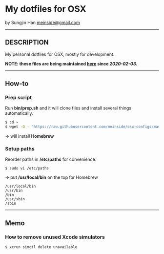 # My dotfiles for OSX #

by Sungjin Han <meinside@gmail.com>

----

## DESCRIPTION

My personal dotfiles for OSX, mostly for development.

**NOTE: these files are being maintained [here](https://github.com/meinside/dotfiles) since _2020-02-03_.**

----

## How-to

### Prep script

Run **bin/prep.sh** and it will clone files and install several things automatically.

```bash
$ cd ~
$ wget -O - "https://raw.githubusercontent.com/meinside/osx-configs/master/bin/prep.sh" | bash
```

=> will install **Homebrew**

### Setup paths

Reorder paths in **/etc/paths** for convenience:

``$ sudo vi /etc/paths``

=> put **/usr/local/bin** on the top for Homebrew

```
/usr/local/bin
/usr/bin
/bin
/usr/sbin
/sbin
```

----

## Memo

### How to remove unused Xcode simulators

```bash
$ xcrun simctl delete unavailable
```

